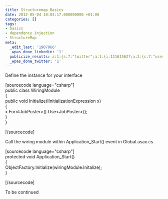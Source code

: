 ```yaml
---
title: Structuremap Basics
date: 2012-05-04 10:03:17.000000000 +01:00
categories: []
tags:
- basics
- dependency injection
- StructureMap
meta:
  _edit_last: '1907066'
  _wpas_done_linkedin: '1'
  publicize_results: a:1:{s:7:"twitter";a:1:{i:111615627;a:2:{s:7:"user_id";s:10:"andrewchaa";s:7:"post_id";s:18:"198352095848570882";}}}
  _wpas_done_twitter: '1'
---
```

<p>Define the instance for your interface</p>
<p>[sourcecode language="csharp"]<br />
public class WiringModule<br />
{<br />
    public void Initialize(IInitializationExpression x)<br />
    {<br />
        x.For&lt;IJobPoster&gt;().Use&lt;JobPoster&gt;();<br />
    }<br />
}</p>
<p>[/sourcecode]</p>
<p>Call the wiring module within Application_Start() event in Global.asax.cs</p>
<p>[sourcecode language="csharp"]<br />
protected void Application_Start()<br />
{<br />
    ObjectFactory.Initialize(wiringModule.Initalize);<br />
}</p>
<p>[/sourcecode]</p>
<p>To be continued</p>
